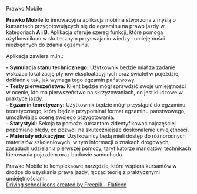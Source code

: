 Prawko Mobile

**Prawko Mobile** to innowacyjna aplikacja mobilna stworzona z myślą o kursantach przygotowujących się do egzaminu na prawo jazdy w kategoriach **A i B**. Aplikacja oferuje szereg funkcji, które pomogą użytkownikom w skutecznym przyswajaniu wiedzy i umiejętności niezbędnych do zdania egzaminu.

Aplikacja zawiera m.in.:

**- Symulacja stanu technicznego:** Użytkownik będzie miał za zadanie wskazać lokalizację płynów eksploatacyjnych oraz świateł w pojeździe, dokładnie tak, jak wymaga tego egzamin państwowy. <br>
**- Testy pierwszeństwa:** Klient będzie mógł sprawdzić swoje umiejętności w ocenie, kto ma pierwszeństwo na skrzyżowaniach, co jest kluczowe w praktyce jazdy. <br>
**- Egzamin teoretyczny:** Użytkownik będzie mógł przystąpić do egzaminu teoretycznego, który będzie przypominał format egzaminu państwowego, umożliwiając ocenę swojego przygotowania. <br>
**- Statystyki:** Sekcja ta pomoże kursantom zidentyfikować najczęściej popełniane błędy, co pozwoli na skuteczniejsze doskonalenie umiejętności. <br>
**- Materiały edukacyjne:** Użytkownicy będą mieli dostęp do różnorodnych materiałów szkoleniowych, w tym informacji o znakach drogowych, zasadach udzielania pierwszej pomocy, taryfikatorze mandatów, technikach kierowania pojazdem oraz budowie samochodu. <br>

Prawko Mobile to kompleksowe narzędzie, które wspiera kursantów w drodze do uzyskania prawa jazdy, łącząc teorię z praktycznymi umiejętnościami.
<br> <a href="https://www.flaticon.com/free-icons/driving-school" title="driving school icons">Driving school icons created by Freepik - Flaticon</a>
